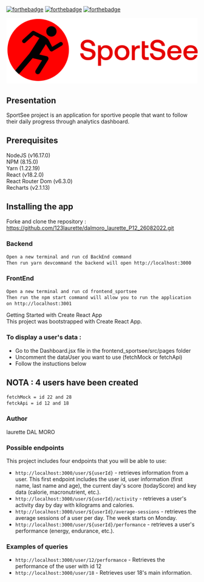 [![forthebadge](https://forthebadge.com/images/badges/validated-html5.svg)](https://forthebadge.com)
[![forthebadge](https://forthebadge.com/images/badges/uses-css.svg)](https://forthebadge.com)
[![forthebadge](https://forthebadge.com/images/badges/made-with-javascript.svg)](https://forthebadge.com)




![logo sportsee](https://github.com/123laurette/dalmoro_laurette_P12_26082022/blob/master/frontend_sportsee/src/assets/logo.png)




## Presentation
SportSee project is an application for sportive people that want to follow their daily progress through analytics dashboard.

## Prerequisites
NodeJS (v16.17.0)  
NPM (8.15.0)  
Yarn (1.22.19)  
React (v18.2.0)   
React Router Dom (v6.3.0)  
Recharts (v2.1.13)  


## Installing the app
Forke and clone the repository : https://github.com/123laurette/dalmoro_laurette_P12_26082022.git

### Backend 
    Open a new terminal and run cd BackEnd command  
    Then run yarn devcommand the backend will open http://localhost:3000

### FrontEnd
    Open a new terminal and run cd frontend_sportsee  
    Then run the npm start command will allow you to run the application on http://localhost:3001


Getting Started with Create React App  
This project was bootstrapped with Create React App.

### To display a user's data :
- Go to the Dashboard.jsx file in the frontend_sportsee/src/pages folder  
- Uncomment the dataUser you want to use (fetchMock or fetchApi)  
- Follow the instuctions below

## NOTA : 4 users have been created
    fetchMock = id 22 and 28
    fetckApi = id 12 and 18


### Author
laurette DAL MORO

### Possible endpoints

This project includes four endpoints that you will be able to use:

- `http://localhost:3000/user/${userId}` - retrieves information from a user. This first endpoint includes the user id, user information (first name, last name and age), the current day's score (todayScore) and key data (calorie, macronutrient, etc.).
- `http://localhost:3000/user/${userId}/activity` - retrieves a user's activity day by day with kilograms and calories.
- `http://localhost:3000/user/${userId}/average-sessions` - retrieves the average sessions of a user per day. The week starts on Monday.
- `http://localhost:3000/user/${userId}/performance` - retrieves a user's performance (energy, endurance, etc.).

### Examples of queries

- `http://localhost:3000/user/12/performance` - Retrieves the performance of the user with id 12
- `http://localhost:3000/user/18` - Retrieves user 18's main information.
